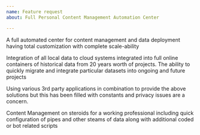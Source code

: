 ```yaml
---
name: Feature request
about: Full Personal Content Management Automation Center

---
```


A full automated center for content management and data deployment having total customization with complete scale-ability

Integration of all local data to cloud systems integrated into full online containers of historical data from 20 years worth of projects. The ability to quickly migrate and integrate particular datasets into ongoing and future projects

Using various 3rd party applications in combination to provide the above solutions but this has been filled with constants and privacy issues are a concern.

Content Management on steroids for a working professional including quick configuration of pipes and other steams of data along with additional coded or bot related scripts
